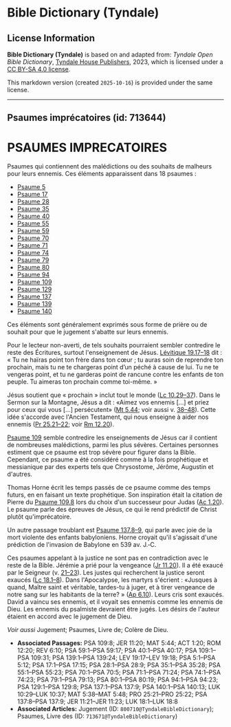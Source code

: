 # Bible Dictionary (Tyndale)

## License Information

**Bible Dictionary (Tyndale)** is based on and adapted from: _Tyndale Open Bible Dictionary_, [Tyndale House Publishers](https://tyndaleopenresources.com/), 2023, which is licensed under a [CC BY-SA 4.0 license](https://creativecommons.org/licenses/by-sa/4.0/legalcode.en).

This markdown version (created `2025-10-16`) is provided under the same license.



--------------------------------

## Psaumes imprécatoires (id: 713644)

PSAUMES IMPRECATOIRES
=====================

Psaumes qui contiennent des malédictions ou des souhaits de malheurs pour leurs ennemis. Ces éléments apparaissent dans 18 psaumes :

* [Psaume 5](https://ref.ly/Ps5:1-Ps5:12)
* [Psaume 17](https://ref.ly/Ps17:1-Ps17:15)
* [Psaume 28](https://ref.ly/Ps28:1-Ps28:9)
* [Psaume 35](https://ref.ly/Ps35:1-Ps35:28)
* [Psaume 40](https://ref.ly/Ps40:1-Ps40:17)
* [Psaume 55](https://ref.ly/Ps55:1-Ps55:23)
* [Psaume 59](https://ref.ly/Ps59:1-Ps59:17)
* [Psaume 70](https://ref.ly/Ps70:1-Ps70:5)
* [Psaume 71](https://ref.ly/Ps71:1-Ps71:24)
* [Psaume 74](https://ref.ly/Ps74:1-Ps74:23)
* [Psaume 79](https://ref.ly/Ps79:1-Ps79:13)
* [Psaume 80](https://ref.ly/Ps80:1-Ps80:19)
* [Psaume 94](https://ref.ly/Ps94:1-Ps94:23)
* [Psaume 109](https://ref.ly/Ps109:1-Ps109:31)
* [Psaume 129](https://ref.ly/Ps129:1-Ps129:8)
* [Psaume 137](https://ref.ly/Ps137:1-Ps137:9)
* [Psaume 139](https://ref.ly/Ps139:1-Ps139:24)
* [Psaume 140](https://ref.ly/Ps140:1-Ps140:13)

Ces éléments sont généralement exprimés sous forme de prière ou de souhait pour que le jugement s'abatte sur leurs ennemis.

Pour le lecteur non\-averti, de tels souhaits pourraient sembler contredire le reste des Écritures, surtout l'enseignement de Jésus. [Lévitique 19\.17–18](https://ref.ly/Lev19:17-Lev19:18) dit : « Tu ne haïras point ton frère dans ton cœur ; tu auras soin de reprendre ton prochain, mais tu ne te chargeras point d’un péché à cause de lui. Tu ne te vengeras point, et tu ne garderas point de rancune contre les enfants de ton peuple. Tu aimeras ton prochain comme toi\-même. »

Jésus soutient que « prochain » inclut tout le monde ([Lc 10\.29–37](https://ref.ly/Luke10:29-Luke10:37)). Dans le Sermon sur la Montagne, Jésus a dit : «Aimez vos ennemis \[...] et priez pour ceux qui vous \[...] persécutent» ([Mt 5\.44](https://ref.ly/Matt5:44); voir aussi v. [38–48](https://ref.ly/Matt5:38-Matt5:48)). Cette idée s'accorde avec l'Ancien Testament, qui nous enseigne à aider nos ennemis ([Pr 25\.21–22](https://ref.ly/Prov25:21-Prov25:22); voir [Rm 12\.20](https://ref.ly/Rom12:20)).

[Psaume 109](https://ref.ly/Ps109:1-Ps109:31) semble contredire les enseignements de Jésus car il contient de nombreuses malédictions, parmi les plus sévères. Certaines personnes estiment que ce psaume est trop sévère pour figurer dans la Bible. Cependant, ce psaume a été considéré comme à la fois prophétique et messianique par des experts tels que Chrysostome, Jérôme, Augustin et d'autres.

Thomas Horne écrit les temps passés de ce psaume comme des temps futurs, en en faisant un texte prophétique. Son inspiration était la citation de Pierre du [Psaume 109\.8](https://ref.ly/Ps109:8) lors du choix d'un successeur pour Judas ([Ac 1\.20](https://ref.ly/Acts1:20)). Le psaume parle des épreuves de Jésus, ce qui le rend prédictif de Christ plutôt qu'imprécatoire.

Un autre passage troublant est [Psaume 137\.8–9](https://ref.ly/Ps137:8-Ps137:9), qui parle avec joie de la mort violente des enfants babyloniens. Horne croyait qu'il s'agissait d'une prédiction de l'invasion de Babylone en 539 av. J.‑C.

Ces psaumes appelant à la justice ne sont pas en contradiction avec le reste de la Bible. Jérémie a prié pour la vengeance ([Jr 11\.20](https://ref.ly/Jer11:20)). Il a été exaucé par le Seigneur (v. [21–23](https://ref.ly/Jer11:21-Jer11:23)). Les justes qui recherchent la justice seront exaucés ([Lc 18\.1–8](https://ref.ly/Luke18:1-Luke18:8)). Dans l'Apocalypse, les martyrs s'écrient : «Jusques à quand, Maître saint et véritable, tardes\-tu à juger, et à tirer vengeance de notre sang sur les habitants de la terre? » ([Ap 6\.10](https://ref.ly/Rev6:10)). Leurs cris sont exaucés. David a vaincu ses ennemis, et il voyait ses ennemis comme les ennemis de Dieu. Les ennemis du psalmiste devraient être jugés. Les désirs de l'auteur étaient en accord avec le jugement de Dieu.

*Voir aussi* Jugement; Psaumes, Livre de; Colère de Dieu.

* **Associated Passages:** PSA 109:8; JER 11:20; MAT 5:44; ACT 1:20; ROM 12:20; REV 6:10; PSA 59:1–PSA 59:17; PSA 40:1–PSA 40:17; PSA 109:1–PSA 109:31; PSA 139:1–PSA 139:24; LEV 19:17–LEV 19:18; PSA 5:1–PSA 5:12; PSA 17:1–PSA 17:15; PSA 28:1–PSA 28:9; PSA 35:1–PSA 35:28; PSA 55:1–PSA 55:23; PSA 70:1–PSA 70:5; PSA 71:1–PSA 71:24; PSA 74:1–PSA 74:23; PSA 79:1–PSA 79:13; PSA 80:1–PSA 80:19; PSA 94:1–PSA 94:23; PSA 129:1–PSA 129:8; PSA 137:1–PSA 137:9; PSA 140:1–PSA 140:13; LUK 10:29–LUK 10:37; MAT 5:38–MAT 5:48; PRO 25:21–PRO 25:22; PSA 137:8–PSA 137:9; JER 11:21–JER 11:23; LUK 18:1–LUK 18:8
* **Associated Articles:** Jugement (ID: `800710@TyndaleBibleDictionary`); Psaumes, Livre des (ID: `713671@TyndaleBibleDictionary`)

